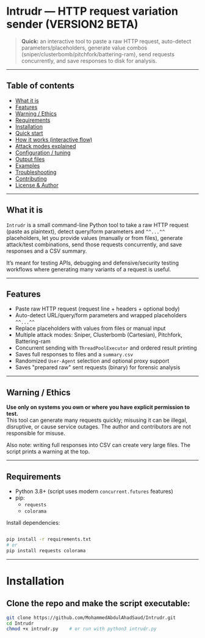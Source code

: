 # Intrudr — HTTP request variation sender (VERSION2 BETA)

> **Quick:** an interactive tool to paste a raw HTTP request, auto-detect parameters/placeholders, generate value combos (sniper/clusterbomb/pitchfork/battering-ram), send requests concurrently, and save responses to disk for analysis.

---

## Table of contents
- [What it is](#what-it-is)
- [Features](#features)
- [Warning / Ethics](#warning--ethics)
- [Requirements](#requirements)
- [Installation](#installation)
- [Quick start](#quick-start)
- [How it works (interactive flow)](#how-it-works-interactive-flow)
- [Attack modes explained](#attack-modes-explained)
- [Configuration / tuning](#configuration--tuning)
- [Output files](#output-files)
- [Examples](#examples)
- [Troubleshooting](#troubleshooting)
- [Contributing](#contributing)
- [License & Author](#license--author)

---

## What it is
`Intrudr` is a small command-line Python tool to take a raw HTTP request (paste as plaintext), detect query/form parameters and `^^...^^` placeholders, let you provide values (manually or from files), generate attack/test combinations, send those requests concurrently, and save responses and a CSV summary.

It’s meant for testing APIs, debugging and defensive/security testing workflows where generating many variants of a request is useful.

---

## Features
- Paste raw HTTP request (request line + headers + optional body)
- Auto-detect URL/query/form parameters and wrapped placeholders `^^...^^`
- Replace placeholders with values from files or manual input
- Multiple attack modes: Sniper, Clusterbomb (Cartesian), Pitchfork, Battering-ram
- Concurrent sending with `ThreadPoolExecutor` and ordered result printing
- Saves full responses to files and a `summary.csv`
- Randomized `User-Agent` selection and optional proxy support
- Saves "prepared raw" sent requests (binary) for forensic analysis

---

## Warning / Ethics
**Use only on systems you own or where you have explicit permission to test.**  
This tool can generate many requests quickly; misusing it can be illegal, disruptive, or cause service outages. The author and contributors are not responsible for misuse.

Also note: writing full responses into CSV can create very large files. The script prints a warning at the top.

---

## Requirements
- Python 3.8+ (script uses modern `concurrent.futures` features)
- pip:
  - `requests`
  - `colorama`

Install dependencies:
```bash

pip install -r requirements.txt
# or
pip install requests colorama

```
---

# Installation

## Clone the repo and make the script executable:
```bash
git clone https://github.com/MohammedAbdulAhadSaud/Intrudr.git
cd Intrudr
chmod +x intrudr.py    # or run with python3 intrudr.py
```
